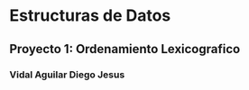 Estructuras de Datos
====================

Proyecto 1: Ordenamiento Lexicografico
---------------------------------------------------
### Vidal Aguilar Diego Jesus 

